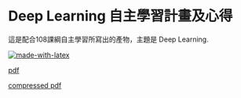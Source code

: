 # Deep Learning 自主學習計畫及心得
這是配合108課綱自主學習所寫出的產物，主題是 Deep Learning.

[![made-with-latex](https://img.shields.io/badge/Made%20with-LaTeX-1f425f.svg)](https://www.latex-project.org/)

[pdf](./main.pdf)

[compressed pdf](./線上自主學習-Deep_Learning.pdf)
